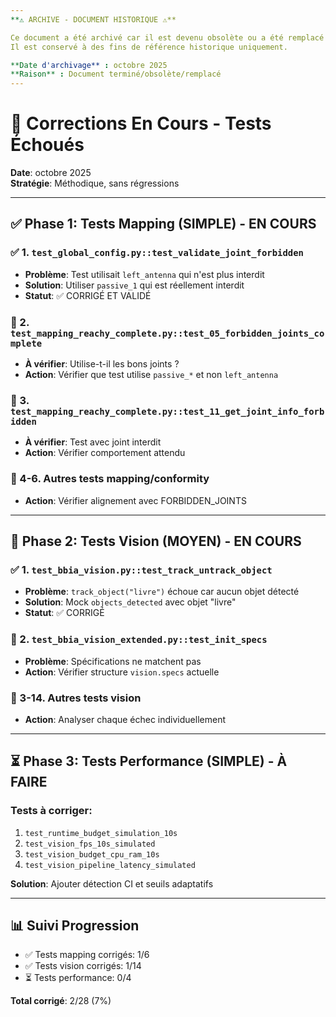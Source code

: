 ```yaml
---
**⚠️ ARCHIVE - DOCUMENT HISTORIQUE ⚠️**

Ce document a été archivé car il est devenu obsolète ou a été remplacé par une version plus récente.
Il est conservé à des fins de référence historique uniquement.

**Date d'archivage** : octobre 2025
**Raison** : Document terminé/obsolète/remplacé
---
```


# 🔧 Corrections En Cours - Tests Échoués

**Date**: octobre 2025  
**Stratégie**: Méthodique, sans régressions

---

## ✅ Phase 1: Tests Mapping (SIMPLE) - EN COURS

### ✅ 1. `test_global_config.py::test_validate_joint_forbidden`
- **Problème**: Test utilisait `left_antenna` qui n'est plus interdit
- **Solution**: Utiliser `passive_1` qui est réellement interdit
- **Statut**: ✅ CORRIGÉ ET VALIDÉ

### 🔄 2. `test_mapping_reachy_complete.py::test_05_forbidden_joints_complete`
- **À vérifier**: Utilise-t-il les bons joints ?
- **Action**: Vérifier que test utilise `passive_*` et non `left_antenna`

### 🔄 3. `test_mapping_reachy_complete.py::test_11_get_joint_info_forbidden`
- **À vérifier**: Test avec joint interdit
- **Action**: Vérifier comportement attendu

### 🔄 4-6. Autres tests mapping/conformity
- **Action**: Vérifier alignement avec FORBIDDEN_JOINTS

---

## 🔄 Phase 2: Tests Vision (MOYEN) - EN COURS

### ✅ 1. `test_bbia_vision.py::test_track_untrack_object`
- **Problème**: `track_object("livre")` échoue car aucun objet détecté
- **Solution**: Mock `objects_detected` avec objet "livre"
- **Statut**: ✅ CORRIGÉ

### 🔄 2. `test_bbia_vision_extended.py::test_init_specs`
- **Problème**: Spécifications ne matchent pas
- **Action**: Vérifier structure `vision.specs` actuelle

### 🔄 3-14. Autres tests vision
- **Action**: Analyser chaque échec individuellement

---

## ⏳ Phase 3: Tests Performance (SIMPLE) - À FAIRE

### Tests à corriger:
1. `test_runtime_budget_simulation_10s`
2. `test_vision_fps_10s_simulated`
3. `test_vision_budget_cpu_ram_10s`
4. `test_vision_pipeline_latency_simulated`

**Solution**: Ajouter détection CI et seuils adaptatifs

---

## 📊 Suivi Progression

- ✅ Tests mapping corrigés: 1/6
- ✅ Tests vision corrigés: 1/14
- ⏳ Tests performance: 0/4

**Total corrigé**: 2/28 (7%)

